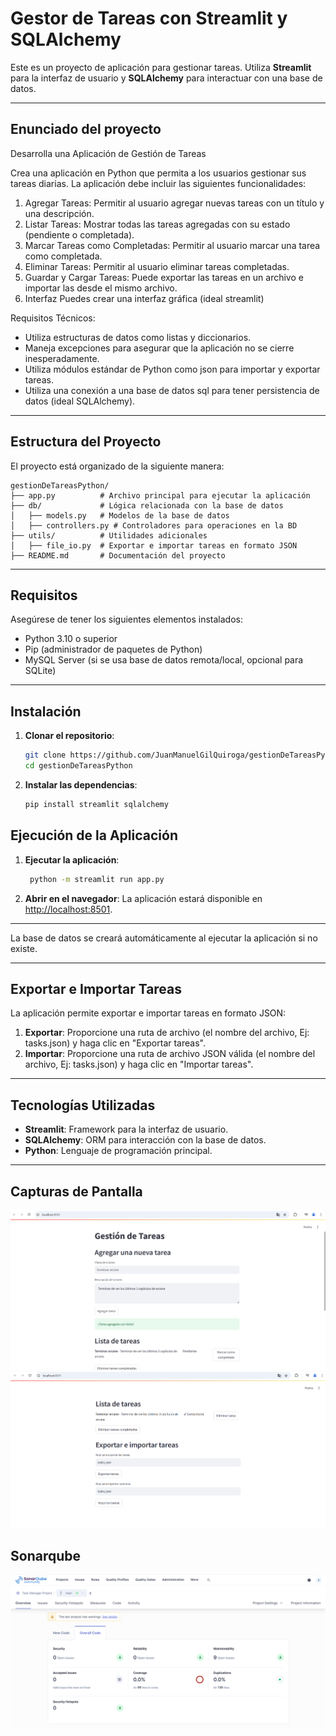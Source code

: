 # Gestor de Tareas con Streamlit y SQLAlchemy

Este es un proyecto de aplicación para gestionar tareas. Utiliza **Streamlit** para la interfaz de usuario y **SQLAlchemy** para interactuar con una base de datos.

---

## Enunciado del proyecto

Desarrolla una Aplicación de Gestión de Tareas

Crea una aplicación en Python que permita a los usuarios gestionar sus tareas diarias. La aplicación debe incluir las siguientes funcionalidades:

1. Agregar Tareas:
        Permitir al usuario agregar nuevas tareas con un título y una descripción.
2. Listar Tareas:
        Mostrar todas las tareas agregadas con su estado (pendiente o completada).
3. Marcar Tareas como Completadas:
        Permitir al usuario marcar una tarea como completada.
4. Eliminar Tareas:
        Permitir al usuario eliminar tareas completadas.
5. Guardar y Cargar Tareas:
        Puede exportar las tareas en un archivo e importar las desde el mismo archivo.
6. Interfaz
        Puedes crear una interfaz gráfica (ideal streamlit)

Requisitos Técnicos:

* Utiliza estructuras de datos como listas y diccionarios.
* Maneja excepciones para asegurar que la aplicación no se cierre inesperadamente.
* Utiliza módulos estándar de Python como json para importar y exportar tareas.
* Utiliza una conexión a una base de datos sql para tener persistencia de datos (ideal SQLAlchemy).

---

## Estructura del Proyecto

El proyecto está organizado de la siguiente manera:

```
gestionDeTareasPython/
├── app.py          # Archivo principal para ejecutar la aplicación
├── db/             # Lógica relacionada con la base de datos
│   ├── models.py   # Modelos de la base de datos
│   ├── controllers.py # Controladores para operaciones en la BD
├── utils/          # Utilidades adicionales
│   ├── file_io.py  # Exportar e importar tareas en formato JSON
├── README.md       # Documentación del proyecto
```

---

## Requisitos

Asegúrese de tener los siguientes elementos instalados:

- Python 3.10 o superior
- Pip (administrador de paquetes de Python)
- MySQL Server (si se usa base de datos remota/local, opcional para SQLite)

---

## Instalación

1. **Clonar el repositorio**:

   ```bash
   git clone https://github.com/JuanManuelGilQuiroga/gestionDeTareasPython
   cd gestionDeTareasPython
   ```

2. **Instalar las dependencias**:

   ```bash
   pip install streamlit sqlalchemy
   ```


## Ejecución de la Aplicación

1. **Ejecutar la aplicación**:

   ```bash
    python -m streamlit run app.py
   ```

2. **Abrir en el navegador**:
   La aplicación estará disponible en [http://localhost:8501](http://localhost:8501).

---

La base de datos se creará automáticamente al ejecutar la aplicación si no existe.

---

## Exportar e Importar Tareas

La aplicación permite exportar e importar tareas en formato JSON:

1. **Exportar**: Proporcione una ruta de archivo (el nombre del archivo, Ej: tasks.json) y haga clic en "Exportar tareas".
2. **Importar**: Proporcione una ruta de archivo JSON válida (el nombre del archivo, Ej: tasks.json) y haga clic en "Importar tareas".

---

## Tecnologías Utilizadas

- **Streamlit**: Framework para la interfaz de usuario.
- **SQLAlchemy**: ORM para interacción con la base de datos.
- **Python**: Lenguaje de programación principal.

---

## Capturas de Pantalla

![Texto alternativo](img/vistaDeGestorDeTareas1.PNG)
![Texto alternativo](img/vistaDeGestorDeTareas2.PNG)

## Sonarqube

![Texto alternativo](img/sonarqubeScreenshot.PNG)
